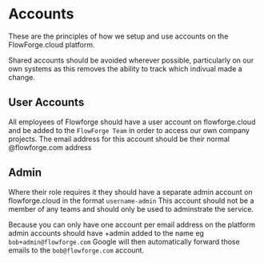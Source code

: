 # Accounts

These are the principles of how we setup and use accounts on the FlowForge.cloud platform.

Shared accounts should be avoided wherever possible, particularly on our own systems as this removes the ability to track which indivual made a change.

## User Accounts

All employees of Flowforge should have a user account on flowforge.cloud and be added to the `FlowForge Team` in order to access our own company projects.
The email address for this account should be their normal @flowforge.com address

## Admin

Where their role requires it they should have a separate admin account on flowforge.cloud in the format `username-admin` This account should not be a member of any teams and should only be used to adminstrate the service.

Because you can only have one account per email address on the platform admin accounts should have +admin added to the name eg `bob+admin@flowforge.com` Google will then automatically forward those emails to the `bob@flowforge.com` account.

